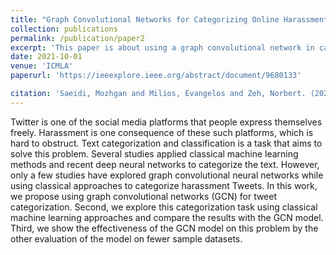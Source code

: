 ```yaml
---
title: "Graph Convolutional Networks for Categorizing Online Harassment on Twitter"
collection: publications
permalink: /publication/paper2
excerpt: 'This paper is about using a graph convolutional network in categorozong online harassment in twitter posts.'
date: 2021-10-01
venue: 'ICMLA'
paperurl: 'https://ieeexplore.ieee.org/abstract/document/9680133'

citation: 'Saeidi, Mozhgan and Milios, Evangelos and Zeh, Norbert. (2021). &quot; booktitle={2021 20th IEEE International Conference on Machine Learning and Applications (ICMLA)}, pages={946--951}, year={2021}, organization={IEEE} <i>Journal 1</i>. 1(1).'
---
```

Twitter is one of the social media platforms that people express themselves freely. Harassment is one consequence of these such platforms, which is hard to obstruct. Text categorization and classification is a task that aims to solve this problem. Several studies applied classical machine learning methods and recent deep neural networks to categorize the text. However, only a few studies have explored graph convolutional neural networks while using classical approaches to categorize harassment Tweets. In this work, we propose using graph convolutional networks (GCN) for tweet categorization. Second, we explore this categorization task using classical machine learning approaches and compare the results with the GCN model. Third, we show the effectiveness of the GCN model on this problem by the other evaluation of the model on fewer sample datasets.
